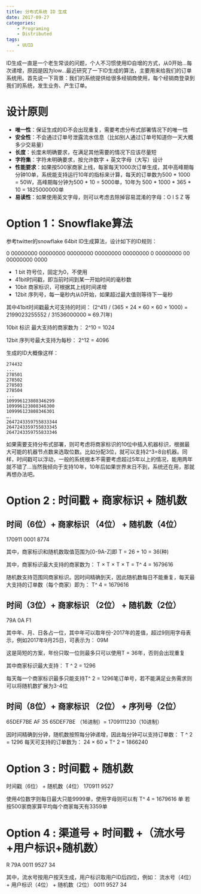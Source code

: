 ```yaml
---
title: 分布式系统 ID 生成
date: 2017-09-27
categories:  
    - Programing
    - Distributed
tags:
	- UUID
---
```

ID生成一直是一个老生常谈的问题，个人不习惯使用ID自增的方式，从0开始...每次递增，原因是因为low...最近研究了一下ID生成的算法，主要用来给我们的订单系统用。首先说一下背景：我们的系统提供给很多经销商使用，每个经销商登录到我们的系统，发生业务、产生订单。
<!--more-->

# 设计原则

* **唯一性**：保证生成的ID不会出现重复，需要考虑分布式部署情况下的唯一性
* **安全性**：不会通过订单号泄露流水信息（比如别人通过订单号知道你一天大概多少交易量）
* **长度**：长度未明确要求，在满足其他需要的情况下应该尽量短
* **字符集**：字符未明确要求，按允许数字 + 英文字母（大写）设计
* **性能要求**：如果按500家商家上线，每家每天1000次订单生成，其中高峰期每分钟10单，系统能支持运行10年的指标来计算，每天的订单数为500 * 1000 = 50W，高峰期每分钟为500 * 10 = 5000单，10年为 500 * 1000 * 365 * 10 = 1825000000单
* **易读性**：如果使用英文字母，则可以考虑去除掉容易混淆的字母：O I S Z 等

# Option 1：Snowflake算法

参考twitter的snowflake 64bit ID生成算法，设计如下的ID规则：

0 00000000 00000000 00000000 00000000 00000000 0 00000000 00 00000000 0000

* 1  bit 符号位，固定为0，不使用
* 41bit时间戳，即当前时间到某一开始时间的毫秒数
* 10bit 商家标识，可根据其上线时间递增
* 12bit 序列号，每一毫秒内从0开始，如果超过最大值则等待下一毫秒

其中41bit时间戳最大可支持的时间：
(2^41) / (365 × 24 × 60 × 60 × 1000) = 2199023255552 / 31536000000 ≈ 69.7(年)

10bit 标识 最大支持的商家数为：
2^10 = 1024

12bit 序列号最大支持为每秒：
2^12 = 4096 

生成的ID大概像这样：
```
274432
...
278501
278502
278503
278504
...
109996123808346299
109996123808346300
109996123808346301
….
2647243359755833344
2647243359755833345
2647243359755833346
```
如果需要支持分布式部署，则可考虑将商家标识的10位中插入机器标识，根据最大可能的机器节点数来选取位数。比如分配3位，就可以支持2^3=8台机器。同样，时间戳可以浮动，一般的系统根本不需要考虑超过5年以上的情况，能用两年就不错了...当然我倾向于支持10年，10年后如果世界末日不到，系统还在用，那就再想办法吧。

# Option 2 : 时间戳 + 商家标识 + 随机数

## 时间（6位）+ 商家标识 （4位） + 随机数（4位）

170911 0001 8774

其中，商家标识和随机数取值范围为[0-9A-Z]即
T = 26 + 10 = 36(种)

其中，商家标识最大支持的商家数为：
T × T × T × T = T^ 4 = 1679616

随机数支持范围同商家标识。因时间精确到天，因此随机数每日不能重复，每天最大支持的订单数（每个商家）即为：
T^ 4 = 1679616

## 时间（3位）+ 商家标识 （2位） + 随机数（2位）

 79A 0A F1

其中年、月、日各占一位，其中年可以取年份-2017年的差值，超过9则用字母表示，例如2017年9月25日，可表示为：
09M

这是简短的方案，年份只取一位则最多只可以使用T = 36年，否则会出现重复

其中商家标识最大支持：
T ^ 2 = 1296

每天每一个商家标识最多只能支持T^ 2 = 1296笔订单号，若不能满足业务需求则可以将随机数扩展为3-4位

## 时间（8位）+ 商家标识 （2位） + 序列号（2位）

65DEF7BE AF 35
65DEF7BE （16进制）= 1709111230（10进制）

因时间精确到分钟，随机数按照每分钟递增，因此每分钟可以支持订单数：
T ^ 2 = 1296
每天可支持的订单数为：
24 × 60 × T^ 2 = 1866240

# Option 3 : 时间戳  + 随机数

时间戳（6位） + 随机数（4位）
170911 9527

使用4位数字则每日最大只能9999单，使用字母则可以有
T^ 4 = 1679616 单
若按500家商家算平均每个商家每天有3359单

# Option 4 : 渠道号 + 时间戳 +（流水号 +用户标识+随机数）

R 79A 0011 9527 34

其中，流水号按用户按天生成，用户标识取用户ID后四位，例如：
流水号（4位） + 用户标识（4位） + 随机数（2位）
0011 9527 34 
